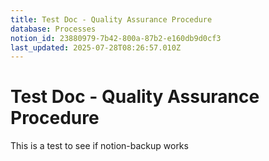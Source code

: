 ```yaml
---
title: Test Doc - Quality Assurance Procedure
database: Processes
notion_id: 23880979-7b42-800a-87b2-e160db9d0cf3
last_updated: 2025-07-28T08:26:57.010Z
---
```


# Test Doc - Quality Assurance Procedure


This is a test to see if notion-backup works

